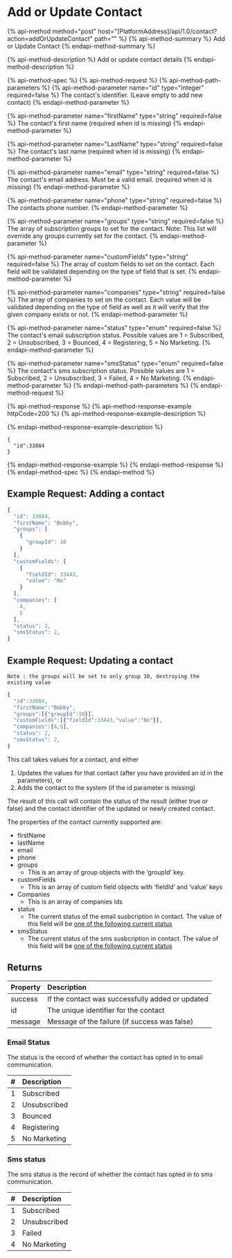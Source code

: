 # Add or Update Contact

{% api-method method="post" host="\[PlatformAddress\]/api/1.0/contact?action=addOrUpdateContact" path="" %}
{% api-method-summary %}
Add or Update Contact
{% endapi-method-summary %}

{% api-method-description %}
Add or update contact details
{% endapi-method-description %}

{% api-method-spec %}
{% api-method-request %}
{% api-method-path-parameters %}
{% api-method-parameter name="id" type="integer" required=false %}
The contact's identifier. \(Leave empty to add new contact\)
{% endapi-method-parameter %}

{% api-method-parameter name="firstName" type="string" required=false %}
The contact's first name \(required when id is missing\)
{% endapi-method-parameter %}

{% api-method-parameter name="LastName" type="string" required=false %}
The contact's last name \(required when id is missing\)
{% endapi-method-parameter %}

{% api-method-parameter name="email" type="string" required=false %}
The contact's email address. Must be a valid email. \(required when id is missing\) 
{% endapi-method-parameter %}

{% api-method-parameter name="phone" type="string" required=false %}
The contacts phone number. 
{% endapi-method-parameter %}

{% api-method-parameter name="groups" type="string" required=false %}
The array of subscription groups to set for the contact. Note: This list will override any groups currently set for the contact. 
{% endapi-method-parameter %}

{% api-method-parameter name="customFields" type="string" required=false %}
The array of custom fields to set on the contact. Each field will be validated depending on the type of field that is set. 
{% endapi-method-parameter %}

{% api-method-parameter name="companies" type="string" required=false %}
The array of companies to set on the contact. Each value will be validated depending on the type of field as well as it will verify that the given company exists or not.
{% endapi-method-parameter %}

{% api-method-parameter name="status" type="enum" required=false %}
The contact's email subscription status. Possible values are 1 = Subscribed, 2 = Unsubscribed, 3 = Bounced, 4 = Registering, 5 = No Marketing.
{% endapi-method-parameter %}

{% api-method-parameter name="smsStatus" type="enum" required=false %}
The contact's sms subscription status. Possible values are 1 = Subscribed, 2 = Unsubscribed, 3 = Failed, 4 = No Marketing.
{% endapi-method-parameter %}
{% endapi-method-path-parameters %}
{% endapi-method-request %}

{% api-method-response %}
{% api-method-response-example httpCode=200 %}
{% api-method-response-example-description %}

{% endapi-method-response-example-description %}

```
{
  "id":33884
}
```
{% endapi-method-response-example %}
{% endapi-method-response %}
{% endapi-method-spec %}
{% endapi-method %}

## Example Request: Adding a contact

```javascript
{
  "id": 33884,
  "firstName": "Bobby",
  "groups": [
    {
      "groupId": 10
    }
  ],
  "customFields": [
    {
      "fieldId": 33443,
      "value": "No"
    }
  ],
  "companies": [
    4,
    5
  ],
  "status": 2,
  "smsStatus": 2,
}
```

## Example Request: Updating a contact

`Note : the groups will be set to only group 10, destroying the existing value`

```javascript
{
  "id":33884,
  "firstName":"Bobby",
  "groups":[{"groupId":10}],
  "customFields":[{"fieldId":33443,"value":"No"}],
  "companies":[4,5],
  "status": 2,
  "smsStatus": 2,
}
```

This call takes values for a contact, and either

1. Updates the values for that contact \(after you have provided an id in the parameters\), or
2. Adds the contact to the system \(if the id parameter is missing\)

The result of this call will contain the status of the result \(either true or false\) and the contact identifier of the updated or newly created contact.

The properties of the contact currently supported are:

* firstName
* lastName
* email
* phone
* groups
  * This is an array of group objects with the ‘groupId’ key.
* customFields
  * This is an array of custom field objects with ‘fieldId’ and ‘value’ keys
* Companies
  * This is an array of companies Ids
* status
  * The current status of the email susbcription in contact. The value of this field will be [one of the following current status](add-or-update-contact.md#email-status)
* smsStatus
  * The current status of the sms susbcription in contact. The value of this field will be [one of the following current status](add-or-update-contact.md#sms-status)

## Returns

| Property | Description |
| :--- | :--- |
| success | If the contact was successfully added or updated |
| id | The unique identifier for the contact |
| message | Message of the failure \(if success was false\) |

### Email Status

The status is the record of whether the contact has opted in to email communication.

| **\#** | **Description** |
| :--- | :--- |
| 1 | Subscribed |
| 2 | Unsubscribed |
| 3 | Bounced |
| 4 | Registering |
| 5 | No Marketing |

### Sms status

The sms status is the record of whether the contact has opted in to sms communication.

| **\#** | **Description** |
| :--- | :--- |
| 1 | Subscribed |
| 2 | Unsubscribed |
| 3 | Failed |
| 4 | No Marketing |
